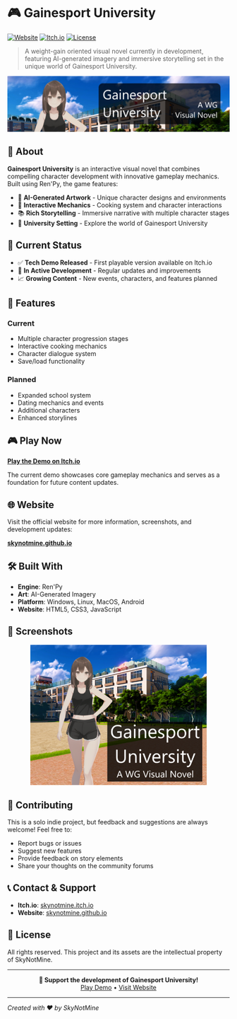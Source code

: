 # 🎮 Gainesport University

[![Website](https://img.shields.io/badge/Website-Live-brightgreen?style=for-the-badge&logo=github)](https://skynotmine.github.io/)
[![Itch.io](https://img.shields.io/badge/Play_Demo-Itch.io-ff6b6b?style=for-the-badge&logo=itch.io)](https://skynotmine.itch.io/gainesport-university)
[![License](https://img.shields.io/badge/License-All_Rights_Reserved-blue?style=for-the-badge)](LICENSE)

> A weight-gain oriented visual novel currently in development, featuring AI-generated imagery and immersive storytelling set in the unique world of Gainesport University.

![Gainesport University Banner](img/promo-banner-1600x400.jpg)

## 📖 About

**Gainesport University** is an interactive visual novel that combines compelling character development with innovative gameplay mechanics. Built using Ren'Py, the game features:

- 🎨 **AI-Generated Artwork** - Unique character designs and environments
- 🍳 **Interactive Mechanics** - Cooking system and character interactions
- 📚 **Rich Storytelling** - Immersive narrative with multiple character stages
- 🏫 **University Setting** - Explore the world of Gainesport University

## 🎯 Current Status

- ✅ **Tech Demo Released** - First playable version available on Itch.io
- 🔄 **In Active Development** - Regular updates and improvements
- 📈 **Growing Content** - New events, characters, and features planned

## 🚀 Features

### Current
- Multiple character progression stages
- Interactive cooking mechanics
- Character dialogue system
- Save/load functionality

### Planned
- Expanded school system
- Dating mechanics and events
- Additional characters
- Enhanced storylines

## 🎮 Play Now

**[Play the Demo on Itch.io](https://skynotmine.itch.io/gainesport-university)**

The current demo showcases core gameplay mechanics and serves as a foundation for future content updates.

## 🌐 Website

Visit the official website for more information, screenshots, and development updates:

**[skynotmine.github.io](https://skynotmine.github.io/)**

## 🛠️ Built With

- **Engine**: Ren'Py
- **Art**: AI-Generated Imagery
- **Platform**: Windows, Linux, MacOS, Android
- **Website**: HTML5, CSS3, JavaScript

## 📸 Screenshots

<div align="center">
  <img src="img/promo-cover-630x500.png" alt="Game Cover" width="400"/>
</div>

## 🤝 Contributing

This is a solo indie project, but feedback and suggestions are always welcome! Feel free to:

- Report bugs or issues
- Suggest new features
- Provide feedback on story elements
- Share your thoughts on the community forums

## 📞 Contact & Support

- **Itch.io**: [skynotmine.itch.io](https://skynotmine.itch.io/gainesport-university)
- **Website**: [skynotmine.github.io](https://skynotmine.github.io/)

## 📄 License

All rights reserved. This project and its assets are the intellectual property of SkyNotMine.

---

<div align="center">
  <b>🎯 Support the development of Gainesport University!</b><br>
  <a href="https://skynotmine.itch.io/gainesport-university">Play Demo</a> • 
  <a href="https://skynotmine.github.io/">Visit Website</a>
</div>

---

*Created with ❤️ by SkyNotMine*
